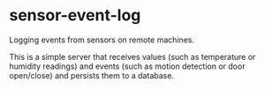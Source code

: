 sensor-event-log
================

Logging events from sensors on remote machines.

This is a simple server that receives values (such as temperature or
humidity readings) and events (such as motion detection or door
open/close) and persists them to a database.